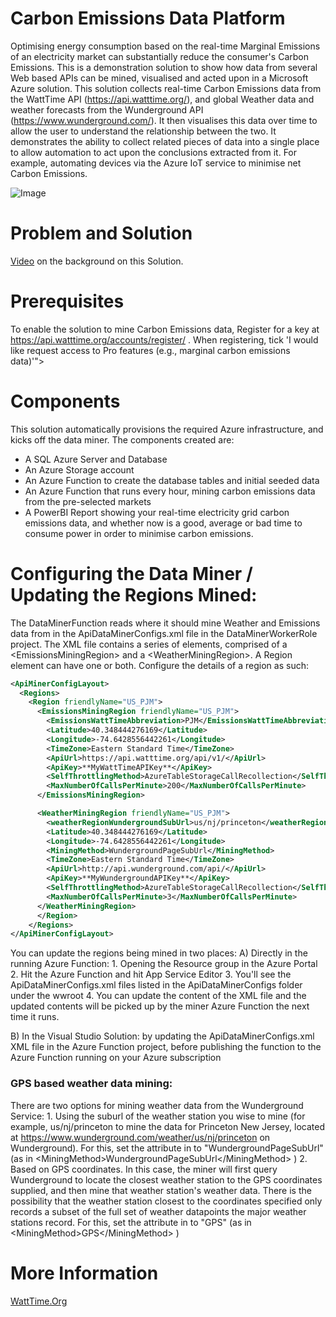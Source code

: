 # Carbon Emissions Data Platform
Optimising energy consumption based on the real-time Marginal Emissions of an electricity market can substantially reduce the consumer's Carbon Emissions.
This is a demonstration solution to show how data from several Web based APIs can be mined, visualised and acted upon in a Microsoft Azure solution. This solution collects real-time Carbon Emissions data from the WattTime API (https://api.watttime.org/), and global Weather data and weather forecasts from the Wunderground API (https://www.wunderground.com/). It then visualises this data over time to allow the user to understand the relationship between the two. It demonstrates the ability to collect related pieces of data into a single place to allow automation to act upon the conclusions extracted from it. For example, automating devices via the Azure IoT service to minimise net Carbon Emissions.


![Image](https://github.com/Microsoft/Smart-Energy-Foundation-Demo-Stack/blob/master/Images/MarginalEmissionsDashboard.PNG)

# Problem and Solution 
[Video](https://www.youtube.com/watch?v=5VjkwxCsWv4) on the background on this Solution.


# Prerequisites
To enable the solution to mine Carbon Emissions data,  Register for a key at https://api.watttime.org/accounts/register/ . When registering, tick 'I would like request access to Pro features (e.g., marginal carbon emissions data)'">


# Components
This solution automatically provisions the required Azure infrastructure, and kicks off the data miner. The components created are: 
* A SQL Azure Server and Database
* An Azure Storage account
* An Azure Function to create the database tables and initial seeded data
* An Azure Function that runs every hour, mining carbon emissions data from the pre-selected markets
* A PowerBI Report showing your real-time electricity grid carbon emissions data, and whether now is a good, average or bad time to consume power in order to minimise carbon emissions. 

# Configuring the Data Miner / Updating  the Regions Mined:
The DataMinerFunction reads where it should mine Weather and Emissions data from in the ApiDataMinerConfigs.xml file in the DataMinerWorkerRole project. The XML file contains a series of <Region> elements, comprised of a \<EmissionsMiningRegion\> and a \<WeatherMiningRegion\>. A Region element can have one or both. Configure the details  of a region as such: 
```xml
<ApiMinerConfigLayout>
  <Regions>
    <Region friendlyName="US_PJM">
      <EmissionsMiningRegion friendlyName="US_PJM">
        <EmissionsWattTimeAbbreviation>PJM</EmissionsWattTimeAbbreviation>
        <Latitude>40.348444276169</Latitude>
        <Longitude>-74.6428556442261</Longitude>
        <TimeZone>Eastern Standard Time</TimeZone>
        <ApiUrl>https://api.watttime.org/api/v1/</ApiUrl>
        <ApiKey>**MyWattTimeAPIKey**</ApiKey>
        <SelfThrottlingMethod>AzureTableStorageCallRecollection</SelfThrottlingMethod>
        <MaxNumberOfCallsPerMinute>200</MaxNumberOfCallsPerMinute>
      </EmissionsMiningRegion>

      <WeatherMiningRegion friendlyName="US_PJM">
        <weatherRegionWundergroundSubUrl>us/nj/princeton</weatherRegionWundergroundSubUrl>
        <Latitude>40.348444276169</Latitude>
        <Longitude>-74.6428556442261</Longitude>
        <MiningMethod>WundergroundPageSubUrl</MiningMethod>
        <TimeZone>Eastern Standard Time</TimeZone>
        <ApiUrl>http://api.wunderground.com/api/</ApiUrl>
        <ApiKey>**MyWundergroundAPIKey**</ApiKey>
        <SelfThrottlingMethod>AzureTableStorageCallRecollection</SelfThrottlingMethod>
        <MaxNumberOfCallsPerMinute>3</MaxNumberOfCallsPerMinute>
      </WeatherMiningRegion>
      </Region>
    </Regions>
</ApiMinerConfigLayout>
```
You can update the regions being mined in two places: 
A) Directly in the running Azure Function: 
	1. Opening the Resource group in the Azure Portal
	2. Hit the Azure Function and hit App Service Editor
	3. You'll see the ApiDataMinerConfigs.xml files listed in the ApiDataMinerConfigs folder under the wwroot
	4. You can update the content of the XML file and the updated contents will be picked up by the miner Azure Function the next time it runs. 

B) In the Visual Studio Solution: by updating the ApiDataMinerConfigs.xml XML file in the Azure Function project, before publishing the function to the Azure Function running on your Azure subscription

### GPS based weather data mining:
There are two options for mining weather data from the  Wunderground Service: 
	1. Using the suburl of the weather station you wise to mine (for example, us/nj/princeton to mine the data for Princeton New Jersey, located at https://www.wunderground.com/weather/us/nj/princeton on Wunderground). For this, set the <MiningMethod> attribute in to "WundergroundPageSubUrl" (as in \<MiningMethod\>WundergroundPageSubUrl\</MiningMethod\> )
	2. Based on GPS coordinates. In this case, the miner will first query Wunderground to locate the closest weather station to the GPS coordinates supplied, and then mine that weather station's weather data. There is the possibility that the weather station closest to the coordinates specified only records a subset of the full set of weather datapoints the major weather stations record. For this, set the <MiningMethod> attribute in to "GPS" (as in \<MiningMethod\>GPS\</MiningMethod\> )


# More Information
[WattTime.Org](http://watttime.org/)
